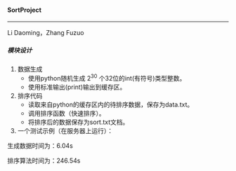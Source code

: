 #### SortProject

-------

Li Daoming，Zhang Fuzuo



##### 模块设计

1. 数据生成
   - 使用python随机生成 $2^{30}$ 个32位的int(有符号)类型整数。
   - 使用标准输出(print)输出到缓存区。
2. 排序代码
   - 读取来自python的缓存区内的待排序数据，保存为data.txt。
   - 调用排序函数（快速排序）。
   - 将排序后的数据保存为sort.txt文档。
3. 一个测试示例（在服务器上运行）：

生成数据时间为：6.04s

排序算法时间为：246.54s



